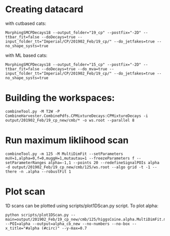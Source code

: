 # Creating datacard

with cutbased cats:

    MorphingSMCPDecays18 --output_folder="19_cp" --postfix="-2D" --ttbar_fit=false --doDecays=true --input_folder_tt="Imperial/CP/201902_Feb/19_cp/" --do_jetfakes=true --no_shape_systs=true

with ML based cats:

    MorphingSMCPDecays18 --output_folder="15_cp" --postfix="-2D" --ttbar_fit=false --doDecays=true --do_mva=true --input_folder_tt="Imperial/CP/201902_Feb/19_cp/" --do_jetfakes=true --no_shape_systs=true

# Building the workspaces:

    combineTool.py -M T2W -P CombineHarvester.CombinePdfs.CPMixtureDecays:CPMixtureDecays -i output/201902_Feb/19_cp_new/cmb/* -o ws.root --parallel 8

# Run maximum liklihood scan

    combineTool.py -m 125 -M MultiDimFit --setParameters muV=1,alpha=0,f=0,muggH=1,mutautau=1 --freezeParameters f --setParameterRanges alpha=-1,1 --points 20 --redefineSignalPOIs alpha  -d output/201902_Feb/19_cp_new/cmb/125/ws.root --algo grid -t -1 --there -n .alpha --robustFit 1

# Plot scan

1D scans can be plotted using scripts/plot1DScan.py script.
To plot alpha:

    python scripts/plot1DScan.py --main=output/201902_Feb/19_cp_new/cmb/125/higgsCoine.alpha.MultiDimFit.mH125.root --POI=alpha --output=alpha_cb_new --no-numbers --no-box --x_title="#alpha (#circ)" --y-max=0.7

